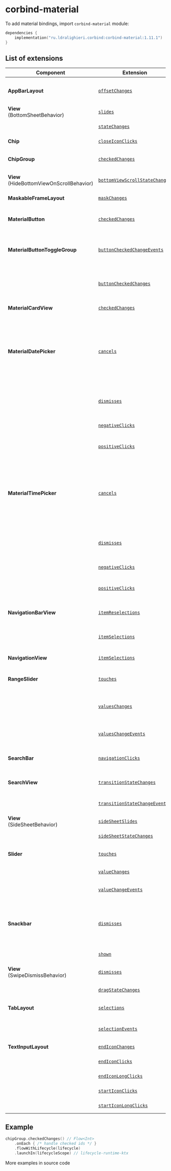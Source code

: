 ﻿
# corbind-material

To add material bindings, import `corbind-material` module:

```kotlin
dependencies {
    implementation("ru.ldralighieri.corbind:corbind-material:1.11.1")
}
```

## List of extensions

| Component                                    | Extension                                                                                     | Description                                                                                                                                                                                                                                          |
|----------------------------------------------|-----------------------------------------------------------------------------------------------|------------------------------------------------------------------------------------------------------------------------------------------------------------------------------------------------------------------------------------------------------|
| **AppBarLayout**                             | [`offsetChanges`][AppBarLayout_offsetChanges]                                                 | Called when the AppBarLayout's layout offset has been changed                                                                                                                                                                                        |
| **View**<br>(BottomSheetBehavior)            | [`slides`][BottomSheetBehavior_slides]                                                        | Called when the bottom sheet is being dragged.                                                                                                                                                                                                       |
|                                              | [`stateChanges`][BottomSheetBehavior_stateChanges]                                            | Called when the bottom sheet changes its state.                                                                                                                                                                                                      |
| **Chip**                                     | [`closeIconClicks`][Chip_closeIconClicks]                                                     | Called when the chip’s close icon is clicked.                                                                                                                                                                                                        |
| **ChipGroup**                                | [`checkedChanges`][ChipGroup_checkedChanges]                                                  | Called when the checked chips are changed.                                                                                                                                                                                                           |
| **View**<br>(HideBottomViewOnScrollBehavior) | [`bottomViewScrollStateChanges`][HideBottomViewOnScrollBehavior_bottomViewScrollStateChanges] | Called when the bottom view changes its scrolled state.                                                                                                                                                                                              |
| **MaskableFrameLayout**                      | [`maskChanges`][MaskableFrameLayout_maskChanges]                                              | Called when changes in a mask's RectF occur.                                                                                                                                                                                                         |
| **MaterialButton**                           | [`checkedChanges`][MaterialButton_checkedChanges]                                             | Called when the checked state of a MaterialButton has changed.                                                                                                                                                                                       |
| **MaterialButtonToggleGroup**                | [`buttonCheckedChangeEvents`][MaterialButtonToggleGroup_buttonCheckedChangeEvents]            | Called when a `MaterialButton` in this group is checked or unchecked (only *not* in single selection mode).                                                                                                                                          |
|                                              | [`buttonCheckedChanges`][MaterialButtonToggleGroup_buttonCheckedChanges]                      | Called when a `MaterialButton` in this group is checked (only in single selection mode).                                                                                                                                                             |
| **MaterialCardView**                         | [`checkedChanges`][MaterialCardView_checkedChanges]                                           | Called when the card checked state changes.                                                                                                                                                                                                          |
| **MaterialDatePicker**                       | [`cancels`][MaterialDatePicker_cancels]                                                       | Called when the user cancels the date picker via back button or a touch outside the view. It is not called when the user clicks the cancel button. To add a listener for use when the user clicks the cancel button, use `negativeClicks` extension. |
|                                              | [`dismisses`][MaterialDatePicker_dismisses]                                                   | Called whenever the date picker is dismissed, no matter how it is dismissed.                                                                                                                                                                         |
|                                              | [`negativeClicks`][MaterialDatePicker_negativeClicks]                                         | Called when the user clicks the date picker cancel button.                                                                                                                                                                                           |
|                                              | [`positiveClicks`][MaterialDatePicker_positiveClicks]                                         | Called when the user confirms a valid selection of the date.                                                                                                                                                                                         |
| **MaterialTimePicker**                       | [`cancels`][MaterialTimePicker_cancels]                                                       | Called when the user cancels the time picker via back button or a touch outside the view. It is not called when the user clicks the cancel button. To add a listener for use when the user clicks the cancel button, use `negativeClicks` extension. |
|                                              | [`dismisses`][MaterialTimePicker_dismisses]                                                   | Called whenever the time picker is dismissed, no matter how it is dismissed.                                                                                                                                                                         |
|                                              | [`negativeClicks`][MaterialTimePicker_negativeClicks]                                         | Called when the user clicks the time picker cancel button.                                                                                                                                                                                           |
|                                              | [`positiveClicks`][MaterialTimePicker_positiveClicks]                                         | Called when the user confirms a valid selection of the time.                                                                                                                                                                                         |
| **NavigationBarView**                        | [`itemReselections`][NavigationBarView_itemReselections]                                      | Called when the currently selected navigation item is reselected.                                                                                                                                                                                    |
|                                              | [`itemSelections`][NavigationBarView_itemSelections]                                          | Called when a navigation item is selected.                                                                                                                                                                                                           |
| **NavigationView**                           | [`itemSelections`][NavigationView_itemSelections]                                             | Called when an item in the navigation menu is selected.                                                                                                                                                                                              |
| **RangeSlider**                              | [`touches`][RangeSlider_touches]                                                              | Called when a range slider's touch event is being started/stopped.                                                                                                                                                                                   |
|                                              | [`valuesChanges`][RangeSlider_valuesChanges]                                                  | Called a range slider's value is changed. This is called for all existing values to check all the current values use.                                                                                                                                |
|                                              | [`valuesChangeEvents`][RangeSlider_valuesChangeEvents]                                        | A more advanced version of the `valuesChanges`.                                                                                                                                                                                                      |
| **SearchBar**                                | [`navigationClicks`][SearchBar_navigationClicks]                                              | Called whenever the user clicks the navigation button at the start of the searchbar.                                                                                                                                                                 |
| **SearchView**                               | [`transitionStateChanges`][SearchView_transitionStateChanges]                                 | Called when the given `SearchView's` transition state has changed.                                                                                                                                                                                   |
|                                              | [`transitionStateChangeEvents`][SearchView_transitionStateChangeEvents]                       | A more advanced version of the `transitionStateChanges`.                                                                                                                                                                                             |
| **View**<br>(SideSheetBehavior)              | [`sideSheetSlides`][SideSheetBehavior_sideSheetSlides]                                        | Called when the side sheet is being dragged.                                                                                                                                                                                                         |
|                                              | [`sideSheetStateChanges`][SideSheetBehavior_sideSheetStateChanges]                            | Called when the side sheet changes its state.                                                                                                                                                                                                        |
| **Slider**                                   | [`touches`][Slider_touches]                                                                   | Called when a slider's touch event is being started/stopped.                                                                                                                                                                                         |
|                                              | [`valueChanges`][Slider_valueChanges]                                                         | Called a slider's value is changed.                                                                                                                                                                                                                  |
|                                              | [`valueChangeEvents`][Slider_valueChangeEvents]                                               | A more advanced version of the `valueChanges`.                                                                                                                                                                                                       |
| **Snackbar**                                 | [`dismisses`][Snackbar_dismisses]                                                             | Called when the given Snackbar has been dismissed, either through a time-out, having been manually dismissed, or an action being clicked.                                                                                                            |
|                                              | [`shown`][Snackbar_shown]                                                                     | Called when the given Snackbar is visible.                                                                                                                                                                                                           |
| **View**<br>(SwipeDismissBehavior)           | [`dismisses`][SwipeDismissBehavior_dismisses]                                                 | Called when view has been dismissed via swiping.                                                                                                                                                                                                     |
|                                              | [`dragStateChanges`][SwipeDismissBehavior_dragStateChanges]                                   | Called when the drag state has changed.                                                                                                                                                                                                              |
| **TabLayout**                                | [`selections`][TabLayout_selections]                                                          | Called when a tab enters the selected state.                                                                                                                                                                                                         |
|                                              | [`selectionEvents`][TabLayout_selectionEvents]                                                | A more advanced version of the `selections`.                                                                                                                                                                                                         |
| **TextInputLayout**                          | [`endIconChanges`][TextInputLayout_endIconChanges]                                            | Called when the end icon changes.                                                                                                                                                                                                                    |
|                                              | [`endIconClicks`][TextInputLayout_endIconClicks]                                              | Called when the end icon is clicked.                                                                                                                                                                                                                 |
|                                              | [`endIconLongClicks`][TextInputLayout_endIconLongClicks]                                      | Called when the end icon is long clicked.                                                                                                                                                                                                            |
|                                              | [`startIconClicks`][TextInputLayout_startIconClicks]                                          | Called when the start icon is clicked.                                                                                                                                                                                                               |
|                                              | [`startIconLongClicks`][TextInputLayout_startIconLongClicks]                                  | Called when the start icon is long clicked.                                                                                                                                                                                                          |

## Example

```kotlin
chipGroup.checkedChanges() // Flow<Int>
    .onEach { /* handle checked ids */ }
    .flowWithLifecycle(lifecycle)
    .launchIn(lifecycleScope) // lifecycle-runtime-ktx
```

More examples in source code

[AppBarLayout_offsetChanges]: https://github.com/LDRAlighieri/Corbind/blob/master/corbind-material/src/main/kotlin/ru/ldralighieri/corbind/material/AppBarLayoutOffsetChanges.kt
[BottomSheetBehavior_slides]: https://github.com/LDRAlighieri/Corbind/blob/master/corbind-material/src/main/kotlin/ru/ldralighieri/corbind/material/BottomSheetBehaviorSlides.kt
[BottomSheetBehavior_stateChanges]: https://github.com/LDRAlighieri/Corbind/blob/master/corbind-material/src/main/kotlin/ru/ldralighieri/corbind/material/BottomSheetBehaviorStateChanges.kt
[Chip_closeIconClicks]: https://github.com/LDRAlighieri/Corbind/blob/master/corbind-material/src/main/kotlin/ru/ldralighieri/corbind/material/ChipCloseIconClicks.kt
[ChipGroup_checkedChanges]: https://github.com/LDRAlighieri/Corbind/blob/master/corbind-material/src/main/kotlin/ru/ldralighieri/corbind/material/ChipGroupCheckedChanges.kt
[HideBottomViewOnScrollBehavior_bottomViewScrollStateChanges]: https://github.com/LDRAlighieri/Corbind/blob/master/corbind-material/src/main/kotlin/ru/ldralighieri/corbind/material/HideBottomViewOnScrollBehaviorScrollStateChanges.kt
[MaskableFrameLayout_maskChanges]: https://github.com/LDRAlighieri/Corbind/blob/master/corbind-material/src/main/kotlin/ru/ldralighieri/corbind/material/MaskableFrameLayoutMaskChanges.kt
[MaterialButton_checkedChanges]: https://github.com/LDRAlighieri/Corbind/blob/master/corbind-material/src/main/kotlin/ru/ldralighieri/corbind/material/MaterialButtonCheckedChanges.kt
[MaterialButtonToggleGroup_buttonCheckedChangeEvents]: https://github.com/LDRAlighieri/Corbind/blob/master/corbind-material/src/main/kotlin/ru/ldralighieri/corbind/material/MaterialButtonToggleGroupCheckedChangeEvents.kt
[MaterialButtonToggleGroup_buttonCheckedChanges]: https://github.com/LDRAlighieri/Corbind/blob/master/corbind-material/src/main/kotlin/ru/ldralighieri/corbind/material/MaterialButtonToggleGroupCheckedChanges.kt
[MaterialCardView_checkedChanges]: https://github.com/LDRAlighieri/Corbind/blob/master/corbind-material/src/main/kotlin/ru/ldralighieri/corbind/material/MaterialCardViewCheckedChanges.kt
[MaterialDatePicker_cancels]: https://github.com/LDRAlighieri/Corbind/blob/master/corbind-material/src/main/kotlin/ru/ldralighieri/corbind/material/MaterialDatePickerCancels.kt
[MaterialDatePicker_dismisses]: https://github.com/LDRAlighieri/Corbind/blob/master/corbind-material/src/main/kotlin/ru/ldralighieri/corbind/material/MaterialDatePickerDismisses.kt
[MaterialDatePicker_negativeClicks]: https://github.com/LDRAlighieri/Corbind/blob/master/corbind-material/src/main/kotlin/ru/ldralighieri/corbind/material/MaterialDatePickerNegativeClicks.kt
[MaterialDatePicker_positiveClicks]: https://github.com/LDRAlighieri/Corbind/blob/master/corbind-material/src/main/kotlin/ru/ldralighieri/corbind/material/MaterialDatePickerPositiveClicks.kt
[MaterialTimePicker_cancels]: https://github.com/LDRAlighieri/Corbind/blob/master/corbind-material/src/main/kotlin/ru/ldralighieri/corbind/material/MaterialTimePickerCancels.kt
[MaterialTimePicker_dismisses]: https://github.com/LDRAlighieri/Corbind/blob/master/corbind-material/src/main/kotlin/ru/ldralighieri/corbind/material/MaterialTimePickerDismisses.kt
[MaterialTimePicker_negativeClicks]: https://github.com/LDRAlighieri/Corbind/blob/master/corbind-material/src/main/kotlin/ru/ldralighieri/corbind/material/MaterialTimePickerNegativeClicks.kt
[MaterialTimePicker_positiveClicks]: https://github.com/LDRAlighieri/Corbind/blob/master/corbind-material/src/main/kotlin/ru/ldralighieri/corbind/material/MaterialTimePickerPositiveClicks.kt
[NavigationBarView_itemReselections]: https://github.com/LDRAlighieri/Corbind/blob/master/corbind-material/src/main/kotlin/ru/ldralighieri/corbind/material/NavigationBarViewItemReselections.kt
[NavigationBarView_itemSelections]: https://github.com/LDRAlighieri/Corbind/blob/master/corbind-material/src/main/kotlin/ru/ldralighieri/corbind/material/NavigationBarViewItemSelections.kt
[NavigationView_itemSelections]: https://github.com/LDRAlighieri/Corbind/blob/master/corbind-material/src/main/kotlin/ru/ldralighieri/corbind/material/NavigationViewItemSelections.kt
[RangeSlider_touches]: https://github.com/LDRAlighieri/Corbind/blob/master/corbind-material/src/main/kotlin/ru/ldralighieri/corbind/material/RangeSliderTouches.kt
[RangeSlider_valuesChanges]: https://github.com/LDRAlighieri/Corbind/blob/master/corbind-material/src/main/kotlin/ru/ldralighieri/corbind/material/RangeSliderValuesChanges.kt
[RangeSlider_valuesChangeEvents]: https://github.com/LDRAlighieri/Corbind/blob/master/corbind-material/src/main/kotlin/ru/ldralighieri/corbind/material/RangeSliderValuesChangeEvents.kt
[SearchBar_navigationClicks]: https://github.com/LDRAlighieri/Corbind/blob/master/corbind-material/src/main/kotlin/ru/ldralighieri/corbind/material/SearchBarNavigationClicks.kt
[SearchView_transitionStateChanges]: https://github.com/LDRAlighieri/Corbind/blob/master/corbind-material/src/main/kotlin/ru/ldralighieri/corbind/material/SearchViewTransitionStateChanges.kt
[SearchView_transitionStateChangeEvents]: https://github.com/LDRAlighieri/Corbind/blob/master/corbind-material/src/main/kotlin/ru/ldralighieri/corbind/material/SearchViewTransitionStateChangeEvents.kt
[SideSheetBehavior_sideSheetSlides]: https://github.com/LDRAlighieri/Corbind/blob/master/corbind-material/src/main/kotlin/ru/ldralighieri/corbind/material/SideSheetBehaviorSlides.kt
[SideSheetBehavior_sideSheetStateChanges]: https://github.com/LDRAlighieri/Corbind/blob/master/corbind-material/src/main/kotlin/ru/ldralighieri/corbind/material/SideSheetBehaviorStateChanges.kt
[Slider_touches]: https://github.com/LDRAlighieri/Corbind/blob/master/corbind-material/src/main/kotlin/ru/ldralighieri/corbind/material/SliderTouches.kt
[Slider_valueChanges]: https://github.com/LDRAlighieri/Corbind/blob/master/corbind-material/src/main/kotlin/ru/ldralighieri/corbind/material/SliderValueChanges.kt
[Slider_valueChangeEvents]: https://github.com/LDRAlighieri/Corbind/blob/master/corbind-material/src/main/kotlin/ru/ldralighieri/corbind/material/SliderValueChangeEvents.kt
[Snackbar_dismisses]: https://github.com/LDRAlighieri/Corbind/blob/master/corbind-material/src/main/kotlin/ru/ldralighieri/corbind/material/SnackbarDismisses.kt
[Snackbar_shown]: https://github.com/LDRAlighieri/Corbind/blob/master/corbind-material/src/main/kotlin/ru/ldralighieri/corbind/material/SnackbarShown.kt
[SwipeDismissBehavior_dismisses]: https://github.com/LDRAlighieri/Corbind/blob/master/corbind-material/src/main/kotlin/ru/ldralighieri/corbind/material/SwipeDismissBehaviorDesmisses.kt
[SwipeDismissBehavior_dragStateChanges]: https://github.com/LDRAlighieri/Corbind/blob/master/corbind-material/src/main/kotlin/ru/ldralighieri/corbind/material/SwipeDismissBehaviorDragStateChanges.kt
[TabLayout_selections]: https://github.com/LDRAlighieri/Corbind/blob/master/corbind-material/src/main/kotlin/ru/ldralighieri/corbind/material/TabLayoutSelections.kt
[TabLayout_selectionEvents]: https://github.com/LDRAlighieri/Corbind/blob/master/corbind-material/src/main/kotlin/ru/ldralighieri/corbind/material/TabLayoutSelectionEvents.kt
[TextInputLayout_endIconChanges]: https://github.com/LDRAlighieri/Corbind/blob/master/corbind-material/src/main/kotlin/ru/ldralighieri/corbind/material/TextInputLayoutEndIconChanges.kt
[TextInputLayout_endIconClicks]: https://github.com/LDRAlighieri/Corbind/blob/master/corbind-material/src/main/kotlin/ru/ldralighieri/corbind/material/TextInputLayoutEndIconClicks.kt
[TextInputLayout_endIconLongClicks]: https://github.com/LDRAlighieri/Corbind/blob/master/corbind-material/src/main/kotlin/ru/ldralighieri/corbind/material/TextInputLayoutEndIconLongClicks.kt
[TextInputLayout_startIconClicks]: https://github.com/LDRAlighieri/Corbind/blob/master/corbind-material/src/main/kotlin/ru/ldralighieri/corbind/material/TextInputLayoutStartIconClicks.kt
[TextInputLayout_startIconLongClicks]: https://github.com/LDRAlighieri/Corbind/blob/master/corbind-material/src/main/kotlin/ru/ldralighieri/corbind/material/TextInputLayoutStartIconLongClicks.kt
